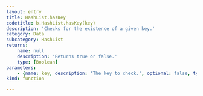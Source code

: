 ```yaml
---
layout: entry
title: HashList.hasKey
codetitle: b.HashList.hasKey(key)
description: 'Checks for the existence of a given key.'
category: Data
subcategory: HashList
returns:
    name: null
    description: 'Returns true or false.'
    type: [Boolean]
parameters:
    - {name: key, description: 'The key to check.', optional: false, type: [String]}
kind: function

---
```

